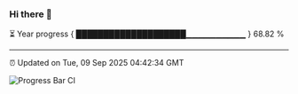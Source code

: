 ### Hi there 👋

⏳ Year progress { ████████████████████▁▁▁▁▁▁▁▁▁▁ } 68.82 %

---

⏰ Updated on Tue, 09 Sep 2025 04:42:34 GMT

![Progress Bar CI](https://github.com/IshwaranRudhara/GIT-ACTION/workflows/Progress%20Bar%20CI/badge.svg)
